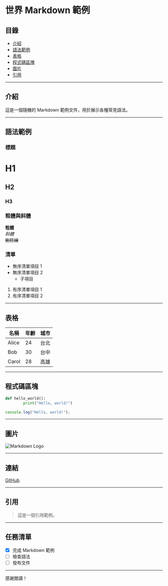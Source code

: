 # 世界 Markdown 範例

## 目錄
- [介紹](#介紹)
- [語法範例](#語法範例)
- [表格](#表格)
- [程式碼區塊](#程式碼區塊)
- [圖片](#圖片)
- [引用](#引用)

---

## 介紹
這是一個隨機的 Markdown 範例文件，用於展示各種常見語法。

---

## 語法範例

### 標題
# H1
## H2
### H3

### 粗體與斜體
**粗體**  
*斜體*  
~~刪除線~~

### 清單
- 無序清單項目 1
- 無序清單項目 2
    - 子項目

1. 有序清單項目 1
2. 有序清單項目 2

---

## 表格

| 名稱   | 年齡 | 城市   |
| ------ | ---- | ------ |
| Alice  | 24   | 台北   |
| Bob    | 30   | 台中   |
| Carol  | 28   | 高雄   |

---

## 程式碼區塊

```python
def hello_world():
        print("Hello, world!")
```

```javascript
console.log("Hello, world!");
```

---

## 圖片

![Markdown Logo](https://markdown-here.com/img/icon256.png)

---

## 連結

[GitHub](https://github.com/)

---

## 引用

> 這是一個引用範例。

---

## 任務清單

- [x] 完成 Markdown 範例
- [ ] 檢查語法
- [ ] 發布文件

---

感謝閱讀！